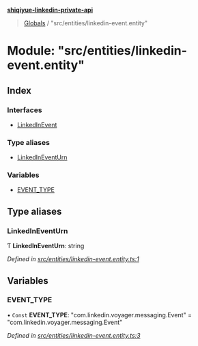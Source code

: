 **[shiqiyue-linkedin-private-api](../README.md)**

> [Globals](../globals.md) / "src/entities/linkedin-event.entity"

# Module: "src/entities/linkedin-event.entity"

## Index

### Interfaces

* [LinkedInEvent](../interfaces/_src_entities_linkedin_event_entity_.linkedinevent.md)

### Type aliases

* [LinkedInEventUrn](_src_entities_linkedin_event_entity_.md#linkedineventurn)

### Variables

* [EVENT\_TYPE](_src_entities_linkedin_event_entity_.md#event_type)

## Type aliases

### LinkedInEventUrn

Ƭ  **LinkedInEventUrn**: string

*Defined in [src/entities/linkedin-event.entity.ts:1](https://github.com/eilonmore/linkedin-private-api/blob/20fd7f3/src/entities/linkedin-event.entity.ts#L1)*

## Variables

### EVENT\_TYPE

• `Const` **EVENT\_TYPE**: \"com.linkedin.voyager.messaging.Event\" = "com.linkedin.voyager.messaging.Event"

*Defined in [src/entities/linkedin-event.entity.ts:3](https://github.com/eilonmore/linkedin-private-api/blob/20fd7f3/src/entities/linkedin-event.entity.ts#L3)*
